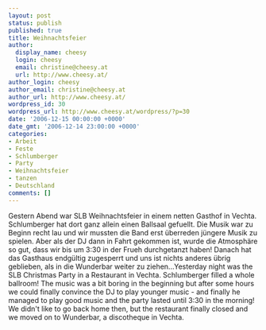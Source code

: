 ```yaml
---
layout: post
status: publish
published: true
title: Weihnachtsfeier
author:
  display_name: cheesy
  login: cheesy
  email: christine@cheesy.at
  url: http://www.cheesy.at/
author_login: cheesy
author_email: christine@cheesy.at
author_url: http://www.cheesy.at/
wordpress_id: 30
wordpress_url: http://www.cheesy.at/wordpress/?p=30
date: '2006-12-15 00:00:00 +0000'
date_gmt: '2006-12-14 23:00:00 +0000'
categories:
- Arbeit
- Feste
- Schlumberger
- Party
- Weihnachtsfeier
- tanzen
- Deutschland
comments: []
---
```

<!--:de--><!-- 2823-->Gestern Abend war SLB Weihnachtsfeier in einem netten Gasthof in Vechta. Schlumberger hat dort ganz allein einen Ballsaal gefuellt. Die Musik war zu Beginn recht lau und wir mussten die Band erst überreden jüngere Musik zu spielen. Aber als der DJ dann in Fahrt gekommen ist, wurde die Atmosphäre so gut, dass wir bis um 3:30 in der Frueh durchgetanzt haben! Danach hat das Gasthaus endgültig zugesperrt und uns ist nichts anderes übrig geblieben, als in die Wunderbar weiter zu ziehen...<!--:--><!--:en-->Yesterday night was the SLB Christmas Party in a Restaurant in Vechta. Schlumberger filled a whole ballroom! The music was a bit boring in the beginning but after some hours we could finally convince the DJ to play younger music - and finally he managed to play good music and the party lasted until 3:30 in the morning! We didn't like to go back home then, but the restaurant finally closed and we moved on to Wunderbar, a discotheque in Vechta.<!--:-->
